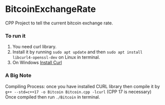 # BitcoinExchangeRate 
CPP Project to tell the current bitcoin exchange rate.

### To run it ###
  1. You need curl library.
  2. Install it by running `sudo apt update` and then `sudo apt install libcurl4-openssl-dev` on Linux in terminal.
  3. On Windows [Install Curl](https://curl.haxx.se/dlwiz/?type=lib)

### A Big Note ###
  Compiling Process: once you have installed CURL library then compile it by 
  `g++ --std=c++17 -o Bitcoin Bitcoin.cpp -lcurl` (CPP 17 is necessary) 
  Once compiled then run `./Bitcoin` in terminal.
